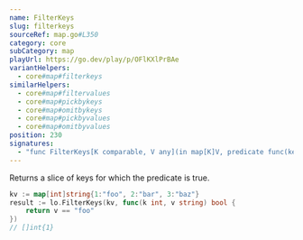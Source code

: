 ```yaml
---
name: FilterKeys
slug: filterkeys
sourceRef: map.go#L350
category: core
subCategory: map
playUrl: https://go.dev/play/p/OFlKXlPrBAe
variantHelpers:
  - core#map#filterkeys
similarHelpers:
  - core#map#filtervalues
  - core#map#pickbykeys
  - core#map#omitbykeys
  - core#map#pickbyvalues
  - core#map#omitbyvalues
position: 230
signatures:
  - "func FilterKeys[K comparable, V any](in map[K]V, predicate func(key K, value V) bool) []K"
---
```


Returns a slice of keys for which the predicate is true.

```go
kv := map[int]string{1:"foo", 2:"bar", 3:"baz"}
result := lo.FilterKeys(kv, func(k int, v string) bool {
    return v == "foo"
})
// []int{1}
```


